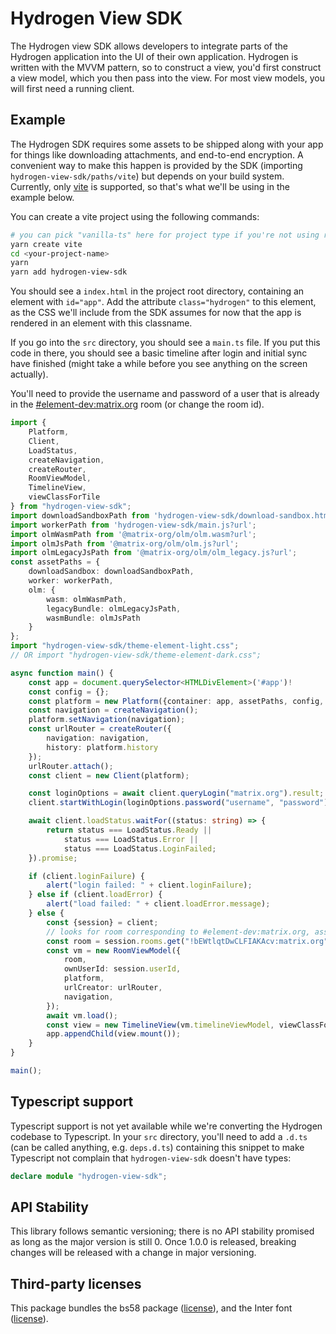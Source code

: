 # Hydrogen View SDK


The Hydrogen view SDK allows developers to integrate parts of the Hydrogen application into the UI of their own application. Hydrogen is written with the MVVM pattern, so to construct a view, you'd first construct a view model, which you then pass into the view. For most view models, you will first need a running client.

## Example

The Hydrogen SDK requires some assets to be shipped along with your app for things like downloading attachments, and end-to-end encryption. A convenient way to make this happen is provided by the SDK (importing `hydrogen-view-sdk/paths/vite`) but depends on your build system. Currently, only [vite](https://vitejs.dev/) is supported, so that's what we'll be using in the example below.

You can create a vite project using the following commands:

```sh
# you can pick "vanilla-ts" here for project type if you're not using react or vue
yarn create vite
cd <your-project-name>
yarn
yarn add hydrogen-view-sdk
```

You should see a `index.html` in the project root directory, containing an element with `id="app"`. Add the attribute `class="hydrogen"` to this element, as the CSS we'll include from the SDK assumes for now that the app is rendered in an element with this classname.

If you go into the `src` directory, you should see a `main.ts` file. If you put this code in there, you should see a basic timeline after login and initial sync have finished (might take a while before you see anything on the screen actually).

You'll need to provide the username and password of a user that is already in the [#element-dev:matrix.org](https://matrix.to/#/#element-dev:matrix.org) room (or change the room id).

```ts
import {
    Platform,
    Client,
    LoadStatus,
    createNavigation,
    createRouter,
    RoomViewModel,
    TimelineView,
    viewClassForTile
} from "hydrogen-view-sdk";
import downloadSandboxPath from 'hydrogen-view-sdk/download-sandbox.html?url';
import workerPath from 'hydrogen-view-sdk/main.js?url';
import olmWasmPath from '@matrix-org/olm/olm.wasm?url';
import olmJsPath from '@matrix-org/olm/olm.js?url';
import olmLegacyJsPath from '@matrix-org/olm/olm_legacy.js?url';
const assetPaths = {
    downloadSandbox: downloadSandboxPath,
    worker: workerPath,
    olm: {
        wasm: olmWasmPath,
        legacyBundle: olmLegacyJsPath,
        wasmBundle: olmJsPath
    }
};
import "hydrogen-view-sdk/theme-element-light.css";
// OR import "hydrogen-view-sdk/theme-element-dark.css";

async function main() {
    const app = document.querySelector<HTMLDivElement>('#app')!
    const config = {};
    const platform = new Platform({container: app, assetPaths, config, options: { development: import.meta.env.DEV }});
    const navigation = createNavigation();
    platform.setNavigation(navigation);
    const urlRouter = createRouter({
        navigation: navigation,
        history: platform.history
    });
    urlRouter.attach();
    const client = new Client(platform);

    const loginOptions = await client.queryLogin("matrix.org").result;
    client.startWithLogin(loginOptions.password("username", "password"));

    await client.loadStatus.waitFor((status: string) => {
        return status === LoadStatus.Ready ||
            status === LoadStatus.Error ||
            status === LoadStatus.LoginFailed;
    }).promise;

    if (client.loginFailure) {
        alert("login failed: " + client.loginFailure);
    } else if (client.loadError) {
        alert("load failed: " + client.loadError.message);
    } else {
        const {session} = client;
        // looks for room corresponding to #element-dev:matrix.org, assuming it is already joined
        const room = session.rooms.get("!bEWtlqtDwCLFIAKAcv:matrix.org");
        const vm = new RoomViewModel({
            room,
            ownUserId: session.userId,
            platform,
            urlCreator: urlRouter,
            navigation,
        });
        await vm.load();
        const view = new TimelineView(vm.timelineViewModel, viewClassForTile);
        app.appendChild(view.mount());
    }
}

main();
```

## Typescript support

Typescript support is not yet available while we're converting the Hydrogen codebase to Typescript.
In your `src` directory, you'll need to add a `.d.ts` (can be called anything, e.g. `deps.d.ts`)
containing this snippet to make Typescript not complain that `hydrogen-view-sdk` doesn't have types:

```ts
declare module "hydrogen-view-sdk";
```

## API Stability

This library follows semantic versioning; there is no API stability promised as long as the major version is still 0. Once 1.0.0 is released, breaking changes will be released with a change in major versioning.

## Third-party licenses

This package bundles the bs58 package ([license](https://github.com/cryptocoinjs/bs58/blob/master/LICENSE)), and the Inter font ([license](https://github.com/rsms/inter/blob/master/LICENSE.txt)).
